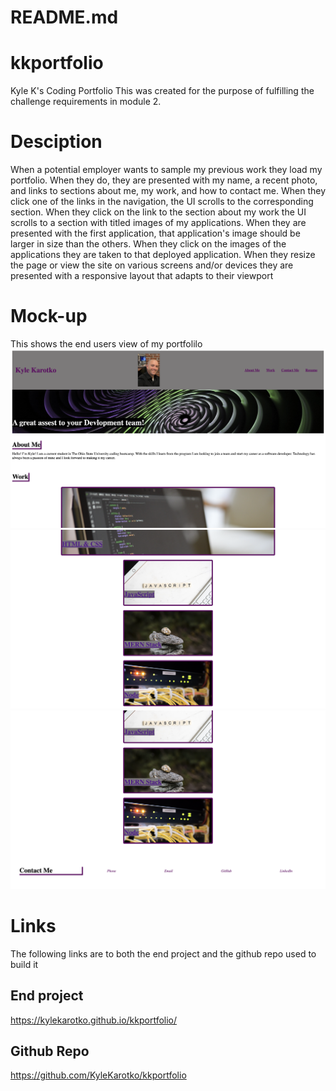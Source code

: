 # README.md
# kkportfolio
Kyle K's Coding Portfolio 
This was created for the purpose of fulfilling the challenge requirements in module 2.
# Desciption
When a potential employer wants to sample my previous work they load my portfolio. When they do, they are presented with my name, a recent photo, and links to sections about me, my work, and how to contact me. When they click one of the links in the navigation, the UI scrolls to the corresponding section. When they click on the link to the section about my work the UI scrolls to a section with titled images of my applications. When they are presented with the first application, that application's image should be larger in size than the others. When they click on the images of the applications they are taken to that deployed application. When they resize the page or view the site on various screens and/or devices they are presented with a responsive layout that adapts to their viewport
# Mock-up
This shows the end users view of my portfolilo
![A screenshot of my portfolio](./Develop/images/kkPrfloScreenshot1.png)
![A screenshotof my portfolio](./Develop/images/kkPrfloScreenshot2.png)
![A screenshot of my portfolio](./Develop/images/kkPrfloScreenshot3.png)
# Links
The following links are to both the end project and the github repo used to build it
## End project
https://kylekarotko.github.io/kkportfolio/
## Github Repo
https://github.com/KyleKarotko/kkportfolio
